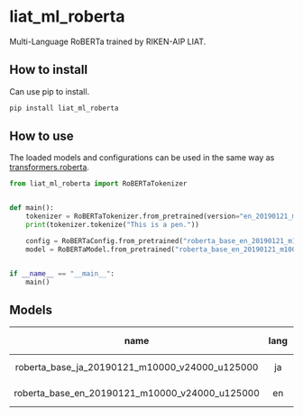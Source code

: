 # liat_ml_roberta
Multi-Language RoBERTa trained by RIKEN-AIP LIAT.  

## How to install

Can use pip to install.

~~~bash
pip install liat_ml_roberta
~~~

## How to use

The loaded models and configurations can be used in the same way as [transformers.roberta](https://huggingface.co/docs/transformers/model_doc/roberta).

~~~python
from liat_ml_roberta import RoBERTaTokenizer


def main():
    tokenizer = RoBERTaTokenizer.from_pretrained(version="en_20190121_m10000_v24000_base")
    print(tokenizer.tokenize("This is a pen."))

    config = RoBERTaConfig.from_pretrained("roberta_base_en_20190121_m10000_v24000_u125000")
    model = RoBERTaModel.from_pretrained("roberta_base_en_20190121_m10000_v24000_u125000", config=config)


if __name__ == "__main__":
    main()
~~~

## Models

|name|lang|size|bpe merges|vocab size|updates|wikipedia version|  
|:---:|:---:|:---:|:---:|:---:|:---:|:---:|  
|roberta_base_ja_20190121_m10000_v24000_u125000|ja|roberta-base|10000|24000|125000|20190121|  
|roberta_base_en_20190121_m10000_v24000_u125000|en|roberta-base|10000|24000|125000|20190121|  
